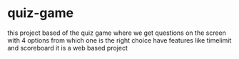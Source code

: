 # quiz-game
this project based of the quiz game where we get questions on the screen with 4 options from which one is the right choice have features like timelimit and scoreboard
it is a web based project
